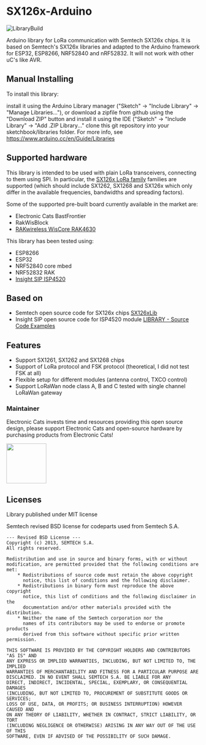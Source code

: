 # SX126x-Arduino 
![LibraryBuild](https://github.com/ElectronicCats/SX126x-Arduino/workflows/LibraryBuild/badge.svg)

Arduino library for LoRa communication with Semtech SX126x chips. It is based on Semtech's SX126x libraries and adapted to the Arduino framework for ESP32, ESP8266, NRF52840 and nRF52832. It will not work with other uC's like AVR.    

## Manual Installing
To install this library:

install it using the Arduino Library manager ("Sketch" -> "Include Library" -> "Manage Libraries..."), or
download a zipfile from github using the "Download ZIP" button and install it using the IDE ("Sketch" -> "Include Library" -> "Add .ZIP Library..."
clone this git repository into your sketchbook/libraries folder.
For more info, see https://www.arduino.cc/en/Guide/Libraries

## Supported hardware
This library is intended to be used with plain LoRa transceivers, connecting to them using SPI. In particular, the [SX126x LoRa family](https://www.semtech.com/products/wireless-rf/lora-transceivers) families are supported (which should include SX1262, SX1268 and SX126x which only differ in the available frequencies, bandwidths and spreading factors).

Some of the supported pre-built board currently available in the market are:

- Electronic Cats BastFrontier
- RakWisBlock
- [RAKwireless WisCore RAK4630](https://store.rakwireless.com/products)

This library has been tested using:

- ESP8266
- ESP32
- NRF52840 core mbed
- NRF52832 RAK
- [Insight SIP ISP4520](https://www.insightsip.com/products/combo-smart-modules/isp4520)

## Based on    
- Semtech open source code for SX126x chips [SX126xLib](https://os.mbed.com/teams/Semtech/code/SX126xLib/)    
- Insight SIP open source code for ISP4520 module [LIBRARY - Source Code Examples](https://www.insightsip.com/fichiers_insightsip/pdf/ble/ISP4520/ISP4520_Source_Code.zip)    


## Features
  - Support SX1261, SX1262 and SX1268 chips    
  - Support of LoRa protocol and FSK protocol (theoretical, I did not test FSK at all)    
  - Flexible setup for different modules (antenna control, TXCO control)    
  - Support LoRaWan node class A, B and C tested with single channel LoRaWan gateway    

### Maintainer

Electronic Cats invests time and resources providing this open source design, please support Electronic Cats and open-source hardware by purchasing products from Electronic Cats!

<a href="https://github.com/sponsors/ElectronicCats">
  <img src="https://electroniccats.com/wp-content/uploads/2020/07/Badge_GHS.png" height="104" />
</a>

## Licenses    

Library published under MIT license    

Semtech revised BSD license for codeparts used from Semtech S.A.   
```
--- Revised BSD License ---
Copyright (c) 2013, SEMTECH S.A.
All rights reserved.

Redistribution and use in source and binary forms, with or without
modification, are permitted provided that the following conditions are met:
    * Redistributions of source code must retain the above copyright
      notice, this list of conditions and the following disclaimer.
    * Redistributions in binary form must reproduce the above copyright
      notice, this list of conditions and the following disclaimer in the
      documentation and/or other materials provided with the distribution.
    * Neither the name of the Semtech corporation nor the
      names of its contributors may be used to endorse or promote products
      derived from this software without specific prior written permission.

THIS SOFTWARE IS PROVIDED BY THE COPYRIGHT HOLDERS AND CONTRIBUTORS "AS IS" AND
ANY EXPRESS OR IMPLIED WARRANTIES, INCLUDING, BUT NOT LIMITED TO, THE IMPLIED
WARRANTIES OF MERCHANTABILITY AND FITNESS FOR A PARTICULAR PURPOSE ARE
DISCLAIMED. IN NO EVENT SHALL SEMTECH S.A. BE LIABLE FOR ANY
DIRECT, INDIRECT, INCIDENTAL, SPECIAL, EXEMPLARY, OR CONSEQUENTIAL DAMAGES
(INCLUDING, BUT NOT LIMITED TO, PROCUREMENT OF SUBSTITUTE GOODS OR SERVICES;
LOSS OF USE, DATA, OR PROFITS; OR BUSINESS INTERRUPTION) HOWEVER CAUSED AND
ON ANY THEORY OF LIABILITY, WHETHER IN CONTRACT, STRICT LIABILITY, OR TORT
(INCLUDING NEGLIGENCE OR OTHERWISE) ARISING IN ANY WAY OUT OF THE USE OF THIS
SOFTWARE, EVEN IF ADVISED OF THE POSSIBILITY OF SUCH DAMAGE.
```
